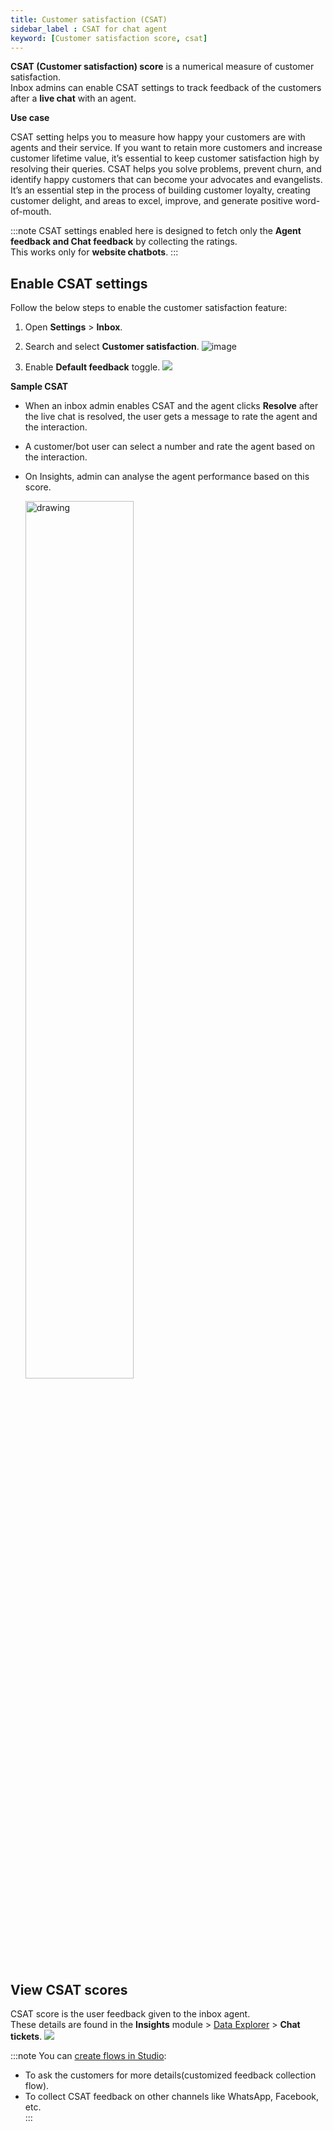 ```yaml
---
title: Customer satisfaction (CSAT)
sidebar_label : CSAT for chat agent
keyword: [Customer satisfaction score, csat]
---
```


**CSAT (Customer satisfaction) score** is a numerical measure of customer satisfaction.      
Inbox admins can enable CSAT settings to track feedback of the customers after a **live chat** with an agent.

**Use case**     

CSAT setting helps you to measure how happy your customers are with agents and their service. If you want to retain more customers and increase customer lifetime value, it’s essential to keep customer satisfaction high by resolving their queries. CSAT helps you solve problems, prevent churn, and identify happy customers that can become your advocates and evangelists. It’s an essential step in the process of building customer loyalty, creating customer delight, and areas to excel, improve, and generate positive word-of-mouth.

:::note
CSAT settings enabled here is designed to fetch only the **Agent feedback and Chat feedback** by collecting the ratings.      
This works only for **website chatbots**. 
:::


## Enable CSAT settings 

Follow the below steps to enable the customer satisfaction feature: 

1. Open **Settings** > **Inbox**.
2. Search and select **Customer satisfaction**.
    ![image](https://imgur.com/VtOEKu3.png)

3. Enable **Default feedback** toggle. 
    ![](https://i.imgur.com/C99xJ7F.png)

**Sample CSAT**

- When an inbox admin enables CSAT and the agent clicks **Resolve** after the live chat is resolved, the user gets a message to rate the agent and the interaction. 
- A customer/bot user can select a number and rate the agent based on the interaction.   
- On Insights, admin can analyse the agent performance based on this score.       
    
    <img src="https://i.imgur.com/5puH1He.png" alt="drawing" width="60%"/>


## View CSAT scores 

CSAT score is the user feedback given to the inbox agent.     
These details are found in the **Insights** module > [Data Explorer](https://docs.yellow.ai/docs/platform_concepts/growth/dataexplorer/defaulttables#1-types-of-default-tables) > **Chat tickets**.
    ![](https://i.imgur.com/Aqxl9iG.png)



:::note
You can [create flows in Studio](https://docs.yellow.ai/docs/cookbooks/insights/botagentfedback):    
- To ask the customers for more details(customized feedback collection flow).     
- To collect CSAT feedback on other channels like WhatsApp, Facebook, etc.    
:::



